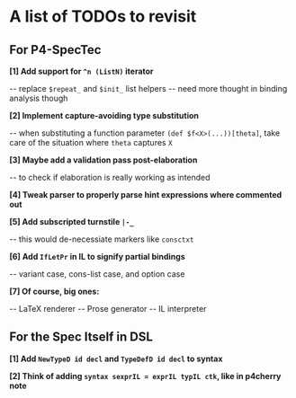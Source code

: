 # A list of TODOs to revisit

## For P4-SpecTec

**[1] Add support for `^n (ListN)` iterator**

  -- replace `$repeat_` and `$init_` list helpers
  -- need more thought in binding analysis though

**[2] Implement capture-avoiding type substitution**

  -- when substituting a function parameter `(def $f<X>(...))[theta]`,
     take care of the situation where `theta` captures `X`

**[3] Maybe add a validation pass post-elaboration**

  -- to check if elaboration is really working as intended

**[4] Tweak parser to properly parse hint expressions where commented out**

**[5] Add subscripted turnstile `|-_`**

  -- this would de-necessiate markers like `consctxt`

**[6] Add `IfLetPr` in IL to signify partial bindings**

  -- variant case, cons-list case, and option case

**[7] Of course, big ones:**

  -- LaTeX renderer
  -- Prose generator
  -- IL interpreter

## For the Spec Itself in DSL

**[1] Add `NewTypeD id decl` and `TypeDefD id decl` to syntax**

**[2] Think of adding `syntax sexprIL = exprIL typIL ctk`, like in p4cherry note**
